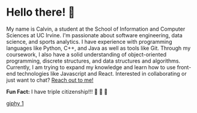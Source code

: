 # Hello there! 👋

My name is Calvin, a student at the School of Information and Computer Sciences at UC Irvine. I'm passionate about software engineering, data science, and sports analytics. I have experience 
with programming languages like Python, C++, and Java as well as tools like Git. Through my coursework, I also have a solid understanding of object-oriented programming, discrete structures,
and data structures and algorithms. Currently, I am trying to expand my knowledge and learn how to use front-end technologies like Javascript and React. Interested in collaborating or just want to chat? [Reach out to me!](calvinnwu@gmail.com)

**Fun Fact:** I have triple citizenship!!! 🦅 🍁 🧨 

[giphy 1](https://github.com/calvinnwu/calvinnwu/assets/138517775/563fa210-4823-46a9-9a8f-b29b84c4e9e1)

